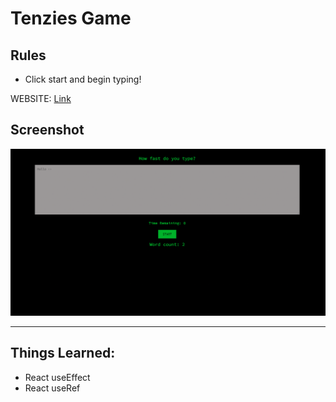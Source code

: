 # Tenzies Game

## Rules

- Click start and begin typing!

WEBSITE: [Link](https://tenzies-game-olive.vercel.app/)

## Screenshot

![App Screenshot](/public/speed-typing-game.png)

---

## Things Learned:

- React useEffect
- React useRef
